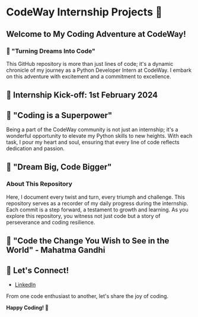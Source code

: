 ﻿# CodeWay Internship Projects 🚀


## Welcome to My Coding Adventure at CodeWay!

### 🌟 "Turning Dreams Into Code"

This GitHub repository is more than just lines of code; it's a dynamic chronicle of my journey as a Python Developer Intern at CodeWay. I embark on this adventure with excitement and a commitment to excellence.

## 🚀 Internship Kick-off: 1st February 2024

## 💬 "Coding is a Superpower" 

Being a part of the CodeWay community  is not just an internship; it's a wonderful opportunity to elevate my Python skills to new heights. With each task, I pour my heart and soul, ensuring that every line of code reflects dedication and passion.

## 🌠 "Dream Big, Code Bigger" 

### About This Repository

Here, I document every twist and turn, every triumph and challenge. This repository serves as a recorder of my daily progress during the internship. Each commit is a step forward, a testament to growth and learning. As you explore this repository, you witness not just code but a story of perseverance and coding resilience.

## 🚀 "Code the Change You Wish to See in the World" - Mahatma Gandhi

## 🤝 Let's Connect!

- [LinkedIn](https://www.linkedin.com/in/poorani-t27/)

From one code enthusiast to another, let's share the joy of coding.

**Happy Coding! 🚀**
